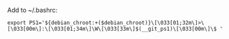 Add to ~/.bashrc:
```
export PS1='${debian_chroot:+($debian_chroot)}\[\033[01;32m\]>\[\033[00m\]:\[\033[01;34m\]\W\[\033[33m\]$(__git_ps1)\[\033[00m\]\$ '
```
